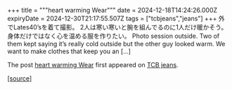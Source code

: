 +++
title = """heart warming Wear"""
date = 2024-12-18T14:24:26.000Z
expiryDate = 2024-12-30T21:17:55.507Z
tags = ["tcbjeans","jeans"]
+++
外でLates40’sを着て撮影。 2人は寒い寒いと腕を組んでるのに1人だけ暖かそう。 身体だけではなく心を温める服を作りたい。 Photo session outside. Two of them kept saying it’s really cold outside but the other guy looked warm. We want to make clothes that keep you an \[…\]

The post [heart warming Wear](http://tcbjeans.com/2024/12/18/50450) first appeared on [TCB jeans](http://tcbjeans.com).

[[source]](http://tcbjeans.com/2024/12/18/50450)
